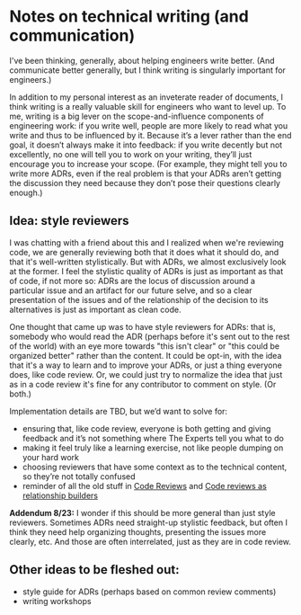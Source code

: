 # Notes on technical writing (and communication)

I've been thinking, generally, about helping engineers write better.  (And communicate better generally, but I think writing is singularly important for engineers.) 

In addition to my personal interest as an inveterate reader of documents, I think writing is a really valuable skill for engineers who want to level up. To me, writing is a big lever on the scope-and-influence components of engineering work: if you write well, people are more likely to read what you write and thus to be influenced by it. Because it’s a lever rather than the end goal, it doesn’t always make it into feedback: if you write decently but not excellently, no one will tell you to work on your writing, they’ll just encourage you to increase your scope. (For example, they might tell you to write more ADRs, even if the real problem is that your ADRs aren’t getting the discussion they need because they don’t pose their questions clearly enough.)

## Idea: style reviewers

I was chatting with a friend about this and I realized when we're reviewing code, we are generally reviewing both that it does what it should do, and that it's well-written stylistically. But with ADRs, we almost exclusively look at the former. I feel the stylistic quality of ADRs is just as important as that of code, if not more so: ADRs are the locus of discussion around a particular issue and an artifact for our future selve, and so a clear presentation of the issues and of the relationship of the decision to its alternatives is just as important as clean code.

One thought that came up was to have style reviewers for ADRs: that is, somebody who would read the ADR (perhaps before it's sent out to the rest of the world) with an eye more towards "this isn't clear" or "this could be organized better" rather than the content. It could be opt-in, with the idea that it's a way to learn and to improve your ADRs, or just a thing everyone does, like code review. Or, we could just try to normalize the idea that just as in a code review it's fine for any contributor to comment on style. (Or both.)

Implementation details are TBD, but we’d want to solve for:

- ensuring that, like code review, everyone is both getting and giving feedback and it’s not something where The Experts tell you what to do
- making it feel truly like a learning exercise, not like people dumping on your hard work
- choosing reviewers that have some context as to the technical content, so they’re not totally confused
- reminder of all the old stuff in [Code Reviews](https://khanacademy.atlassian.net/wiki/spaces/ENG/pages/129335720/Code+Reviews) and [Code reviews as relationship builders](https://bjk5.com/post/3994859683/code-reviews-as-relationship-builders-a-few-tips)

**Addendum 8/23:** I wonder if this should be more general than just
style reviewers. Sometimes ADRs need straight-up stylistic feedback, but
often I think they need help organizing thoughts, presenting the issues
more clearly, etc. And those are often interrelated, just as they are in
code review.

## Other ideas to be fleshed out:

- style guide for ADRs (perhaps based on common review comments)
- writing workshops
